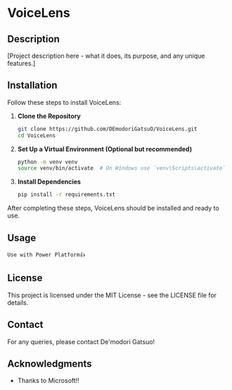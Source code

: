 # VoiceLens

## Description
[Project description here - what it does, its purpose, and any unique features.]

## Installation

Follow these steps to install VoiceLens:

1. **Clone the Repository**
   ```bash
   git clone https://github.com/DEmodoriGatsuO/VoiceLens.git
   cd VoiceLens
   ```

2. **Set Up a Virtual Environment (Optional but recommended)**
   ```bash
   python -m venv venv
   source venv/bin/activate  # On Windows use `venv\Scripts\activate`
   ```

3. **Install Dependencies**
   ```bash
   pip install -r requirements.txt
   ```

After completing these steps, VoiceLens should be installed and ready to use.

## Usage
```
Use with Power Platform👍
```

## License

This project is licensed under the MIT License - see the LICENSE file for details.

## Contact
For any queries, please contact De'modori Gatsuo!

## Acknowledgments
- Thanks to Microsoft!!
